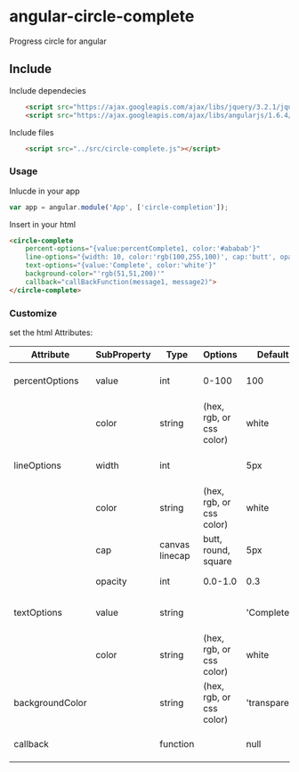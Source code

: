 # angular-circle-complete

Progress circle for angular

## Include
Include dependecies
```html
    <script src="https://ajax.googleapis.com/ajax/libs/jquery/3.2.1/jquery.min.js"></script>
    <script src="https://ajax.googleapis.com/ajax/libs/angularjs/1.6.4/angular.min.js"></script>
```

Include files
```html
    <script src="../src/circle-complete.js"></script>
```

### Usage
Inlucde in your app
```js
var app = angular.module('App', ['circle-completion']);
```

Insert in your html
```html
<circle-complete
	percent-options="{value:percentComplete1, color:'#ababab'}"
	line-options="{width: 10, color:'rgb(100,255,100)', cap:'butt', opacity: 0.3}"
	text-options="{value:'Complete', color:'white'}"
	background-color="'rgb(51,51,200)'"
	callback="callBackFunction(message1, message2)">
</circle-complete>
```

### Customize

set the html Attributes:

|Attribute		|SubProperty|Type			|Options					|Default		|Description										|
| ---			| ---		| ---			| ---						| ---			| ---												|
|percentOptions	|value		|int			|0-100						|100			|amount of circle to be filled in. Must be between	|
|				|color		|string			|(hex, rgb, or css color)	|white			|color of text displaying percentage				|
|lineOptions	|width		|int			|							|5px			|width of circle displaying percentage				|	
|				|color		|string			|(hex, rgb, or css color)	|white			|color of text displaying percentage				|
|				|cap		|canvas linecap	|butt, round, square		|5px			|type of cap that ends the percentage circle.		|
|				|opacity	|int			|0.0-1.0					|0.3			|opacity of line path background					|
|textOptions	|value		|string			|							|'Complete'		|amount of circle to be filled in. Must be between	|
|				|color		|string			|(hex, rgb, or css color)	|white			|color of text displaying under percentage text		|
|backgroundColor|			|string			|(hex, rgb, or css color)	|'transparent'	|color of center circle								|
|callback		|			|function		|							|null			|called when ```percentOptions.value``` reaches 100	|
